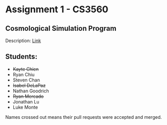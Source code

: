 # Assignment 1 - CS3560
## Cosmological Simulation Program

Description: [Link](assignment-1.pdf)

## Students:
* ~~Kayte Chien~~
* Ryan Chiu
* Steven Chan
* ~~Isabel DeLaPaz~~
* Nathan Goodrich
* ~~Ryan Mercado~~
* Jonathan Lu
* Luke Monte

Names crossed out means their pull requests were accepted and merged.
